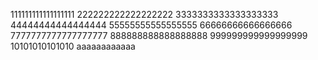 111111111111111111
222222222222222222
3333333333333333333
44444444444444444
55555555555555555
66666666666666666
7777777777777777777
888888888888888888
999999999999999999
10101010101010
aaaaaaaaaaaa
